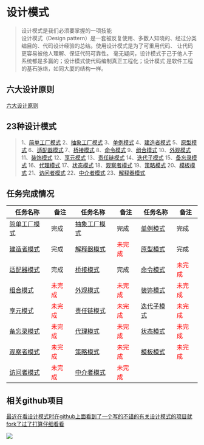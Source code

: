 # 设计模式

> 设计模式是我们必须要掌握的一项技能 <br>
> 设计模式（Design pattern）是一套被反复使用、多数人知晓的、经过分类编目的、代码设计经验的总结。使用设计模式是为了可重用代码、
> 让代码更容易被他人理解、保证代码可靠性。 毫无疑问，设计模式于己于他人于系统都是多赢的；设计模式使代码编制真正工程化；设计模式
> 是软件工程的基石脉络，如同大厦的结构一样。


## 六大设计原则

[六大设计原则](https://github.com/lzh984294471/designPattern/tree/master/principle)

## 23种设计模式

> 1、[简单工厂模式](https://github.com/lzh984294471/designPattern/tree/master/simpleFactory) 
> 2、[抽象工厂模式](https://github.com/lzh984294471/designPattern/tree/master/abstractFactory) 
> 3、[单例模式](https://github.com/lzh984294471/designPattern/tree/master/simgleton) 
> 4、[建造者模式](https://github.com/lzh984294471/designPattern/tree/master/Builder) 
> 5、[原型模式](https://github.com/lzh984294471/designPattern/tree/master/Prototype) 
> 6、[适配器模式](https://github.com/lzh984294471/designPattern/tree/master/adapter) 
> 7、[桥接模式](https://github.com/lzh984294471/designPattern/tree/master/bridge) 
> 8、[命令模式](https://github.com/lzh984294471/designPattern/tree/master/command) 
> 9、[组合模式](https://github.com/lzh984294471/designPattern/tree/master/composite) 
> 10、[外观模式](https://github.com/lzh984294471/designPattern/tree/master/facade) 
> 11、[装饰模式](https://github.com/lzh984294471/designPattern/tree/master/decorate) 
> 12、[享元模式](https://github.com/lzh984294471/designPattern/tree/master/flyweight) 
> 13、[责任链模式](https://github.com/lzh984294471/designPattern/tree/master/handler) 
> 14、[迭代子模式](https://github.com/lzh984294471/designPattern/tree/master/iterator) 
> 15、[备忘录模式](https://github.com/lzh984294471/designPattern/tree/master/memento) 
> 16、[代理模式](https://github.com/lzh984294471/designPattern/tree/master/proxy) 
> 17、[状态模式](https://github.com/lzh984294471/designPattern/tree/master/state) 
> 18、[观察者模式](https://github.com/lzh984294471/designPattern/tree/master/observer) 
> 19、[策略模式](https://github.com/lzh984294471/designPattern/tree/master/strategy) 
> 20、[模板模式](https://github.com/lzh984294471/designPattern/tree/master/template) 
> 21、[访问者模式](https://github.com/lzh984294471/designPattern/tree/master/visitor) 
> 22、[中介者模式](https://github.com/lzh984294471/designPattern/tree/master/mediator) 
> 23、[解释器模式](https://github.com/lzh984294471/designPattern/tree/master/interpreter) 

## 任务完成情况
<table>
<thead>
<tr>
<th>任务名称</th><th>备注</th><th>任务名称</th><th>备注</th><th>任务名称</th><th>备注</th>
</tr>
</thead>
<tbody>
<tr>
<td><a href="https://github.com/lzh984294471/designPattern/tree/master/simpleFactory">简单工厂模式</a></a></td><td>完成</td>
<td><a href="https://github.com/lzh984294471/designPattern/tree/master/abstractFactory">抽象工厂模式</a></td><td>完成</td>
<td><a href="https://github.com/lzh984294471/designPattern/tree/master/simgleton">单例模式</a></td><td>完成</td>
</tr>
<tr>
<td><a href="https://github.com/lzh984294471/designPattern/tree/master/Builder">建造者模式</a></td><td>完成</td>
<td><a href="https://github.com/lzh984294471/designPattern/tree/master/interpreter">解释器模式</a></td><td style="color:red">未完成</td>
<td><a href="https://github.com/lzh984294471/designPattern/tree/master/Prototype">原型模式</a></td><td>完成</td>
</tr>
<tr>
<td><a href="https://github.com/lzh984294471/designPattern/tree/master/adapter">适配器模式</a></td><td>完成</td>
<td><a href="https://github.com/lzh984294471/designPattern/tree/master/bridge">桥接模式</a></td><td>完成</td>
<td><a href="https://github.com/lzh984294471/designPattern/tree/master/command">命令模式</a></td><td style="color:red">未完成</td>
</tr>
<tr>
<td><a href="https://github.com/lzh984294471/designPattern/tree/master/composite">组合模式</a></td><td style="color:red">未完成</td>
<td><a href="https://github.com/lzh984294471/designPattern/tree/master/facade">外观模式</a></td><td style="color:red">未完成</td>
<td><a href="https://github.com/lzh984294471/designPattern/tree/master/decorate">装饰模式</a></td><td style="color:red">未完成</td>
</tr>
<tr>
<td><a href="https://github.com/lzh984294471/designPattern/tree/master/flyweight">享元模式</a></td><td style="color:red">未完成</td>
<td><a href="https://github.com/lzh984294471/designPattern/tree/master/handler">责任链模式</a></td><td style="color:red">未完成</td>
<td><a href="https://github.com/lzh984294471/designPattern/tree/master/iterator">迭代子模式</a></td><td style="color:red">未完成</td>
</tr><tr>
<td><a href="https://github.com/lzh984294471/designPattern/tree/master/memento">备忘录模式</a></td><td style="color:red">未完成</td>
<td><a href="https://github.com/lzh984294471/designPattern/tree/master/proxy">代理模式</a></td><td style="color:red">未完成</td>
<td><a href="https://github.com/lzh984294471/designPattern/tree/master/state">状态模式</a></td><td style="color:red">未完成</td>
</tr><tr>
<td><a href="https://github.com/lzh984294471/designPattern/tree/master/observer">观察者模式</a></td><td style="color:red">未完成</td>
<td><a href="https://github.com/lzh984294471/designPattern/tree/master/strategy">策略模式</a></td><td style="color:red">未完成</td>
<td><a href="https://github.com/lzh984294471/designPattern/tree/master/template">模板模式</a></td><td style="color:red">未完成</td>
</tr>
<tr>
<td><a href="https://github.com/lzh984294471/designPattern/tree/master/visitor">访问者模式</a></td><td style="color:red">未完成</td>
<td><a href="https://github.com/lzh984294471/designPattern/tree/master/mediator">中介者模式</a></td><td style="color:red">未完成</td>
</tr>
</tbody>
</table>

## 相关github项目

[最近在看设计模式时在github上面看到了一个写的不错的有关设计模式的项目就fork了过了打算仔细看看](https://github.com/lzh-fork/DPModel)


<img src="https://raw.githubusercontent.com/lzh984294471/designPattern/master/pics/head.jpg">
